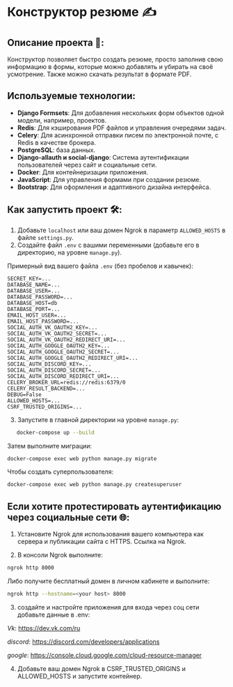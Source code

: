 # Конструктор резюме ✍️

## Описание проекта 📄:
Конструктор позволяет быстро создать резюме, просто заполнив свою информацию в формы, которые можно добавлять и убирать на своё усмотрение. Также можно скачать результат в формате PDF.  

## Используемые технологии:
- **Django Formsets**: Для добавления нескольких форм объектов одной модели, например, проектов.
- **Redis**: Для кэширования PDF файлов и управления очередями задач.
- **Celery**: Для асинхронной отправки писем по электронной почте, с Redis в качестве брокера.
- **PostgreSQL**: база данных.
- **Django-allauth и social-django**: Система аутентификации пользователей через сайт и социальные сети.
- **Docker**: Для контейнеризации приложения.
- **JavaScript**: Для управления формами при создании резюме.
- **Bootstrap**: Для оформления и адаптивного дизайна интерфейса.
  
## Как запустить проект 🛠️:
1. Добавьте `localhost` или ваш домен Ngrok в параметр `ALLOWED_HOSTS` в файле `settings.py`.
2. Создайте файл `.env` с вашими переменными (добавьте его в директорию, на уровне `manage.py`).

Примерный вид вашего файла `.env` (без пробелов и кавычек):
```
SECRET_KEY=...
DATABASE_NAME=...
DATABASE_USER=...
DATABASE_PASSWORD=...
DATABASE_HOST=db
DATABASE_PORT=...
EMAIL_HOST_USER=...
EMAIL_HOST_PASSWORD=...
SOCIAL_AUTH_VK_OAUTH2_KEY=...
SOCIAL_AUTH_VK_OAUTH2_SECRET=...
SOCIAL_AUTH_VK_OAUTH2_REDIRECT_URI=...
SOCIAL_AUTH_GOOGLE_OAUTH2_KEY=...
SOCIAL_AUTH_GOOGLE_OAUTH2_SECRET=...
SOCIAL_AUTH_GOOGLE_OAUTH2_REDIRECT_URI=...
SOCIAL_AUTH_DISCORD_KEY=...
SOCIAL_AUTH_DISCORD_SECRET=...
SOCIAL_AUTH_DISCORD_REDIRECT_URI=...
CELERY_BROKER_URL=redis://redis:6379/0
CELERY_RESULT_BACKEND=...
DEBUG=False
ALLOWED_HOSTS=...
CSRF_TRUSTED_ORIGINS=...
```
3. Запустите в главной директории на уровне `manage.py`:
```bash
   docker-compose up --build
```
Затем выполните миграции:
```bash
docker-compose exec web python manage.py migrate
```
Чтобы создать суперпользователя:

```bash
docker-compose exec web python manage.py createsuperuser
```
## Если хотите протестировать аутентификацию через социальные сети 🌐:
1. Установите Ngrok для использования вашего компьютера как сервера и публикации сайта с HTTPS. Ссылка на Ngrok.

2. В консоли Ngrok выполните:
```bash
ngrok http 8000
```
Либо получите бесплатный домен в личном кабинете и выполните:
```bash
ngrok http --hostname=<your host> 8000  
```
3. создайте и настройте приложения для входа через соц сети добавьте данные в .env:

*Vk*: https://dev.vk.com/ru

*discord*: https://discord.com/developers/applications

*google*: https://console.cloud.google.com/cloud-resource-manager

4. Добавьте ваш домен Ngrok в CSRF_TRUSTED_ORIGINS и ALLOWED_HOSTS и запустите контейнер.
